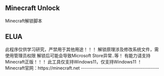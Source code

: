 <p>
<strong><h2>Minecraft Unlock</h2></strong>
Minecraft解锁脚本
</p>

<p>
    <strong><h2>ELUA</h2></strong>
    此程序仅供学习研究，严禁用于其他用途！！！
    解锁原理涉及修改系统文件，需使用管理员权限
    解锁后可能会导致Microsoft Store异常..等！
    有能力请支持Minecraft正版！！！
    此工具仅支持Windows11，仅支持Windows11 ！
    Minecraft官网：https://minecraft.net
    ---------------------------------------
</p>
